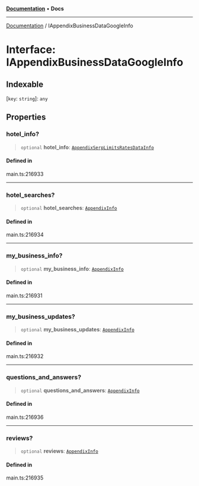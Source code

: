 [**Documentation**](../README.md) • **Docs**

***

[Documentation](../globals.md) / IAppendixBusinessDataGoogleInfo

# Interface: IAppendixBusinessDataGoogleInfo

## Indexable

 \[`key`: `string`\]: `any`

## Properties

### hotel\_info?

> `optional` **hotel\_info**: [`AppendixSerpLimitsRatesDataInfo`](../classes/AppendixSerpLimitsRatesDataInfo.md)

#### Defined in

main.ts:216933

***

### hotel\_searches?

> `optional` **hotel\_searches**: [`AppendixInfo`](../classes/AppendixInfo.md)

#### Defined in

main.ts:216934

***

### my\_business\_info?

> `optional` **my\_business\_info**: [`AppendixInfo`](../classes/AppendixInfo.md)

#### Defined in

main.ts:216931

***

### my\_business\_updates?

> `optional` **my\_business\_updates**: [`AppendixInfo`](../classes/AppendixInfo.md)

#### Defined in

main.ts:216932

***

### questions\_and\_answers?

> `optional` **questions\_and\_answers**: [`AppendixInfo`](../classes/AppendixInfo.md)

#### Defined in

main.ts:216936

***

### reviews?

> `optional` **reviews**: [`AppendixInfo`](../classes/AppendixInfo.md)

#### Defined in

main.ts:216935
